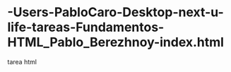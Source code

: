 # -Users-PabloCaro-Desktop-next-u-life-tareas-Fundamentos-HTML_Pablo_Berezhnoy-index.html
tarea html
